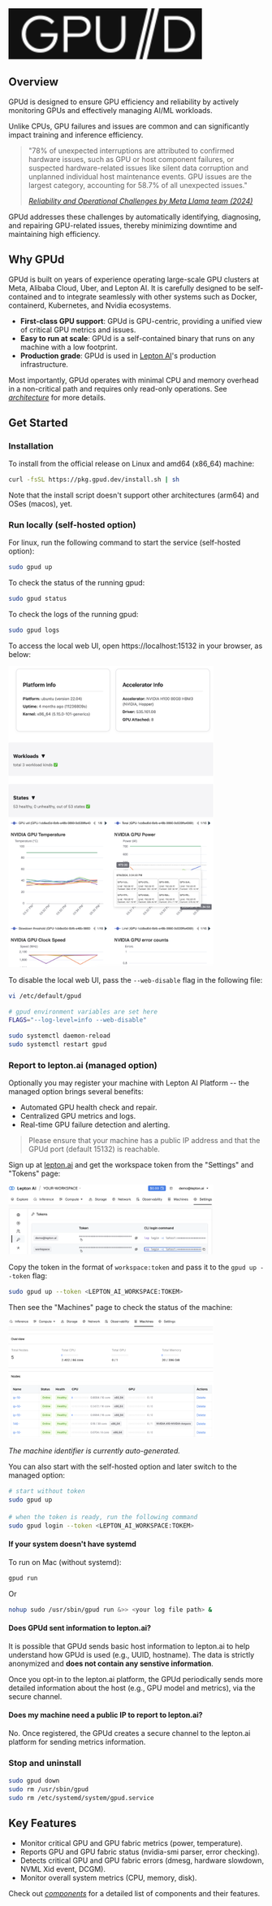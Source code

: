 <img src="./assets/gpud.svg" height="100" alt="GPUd logo">

## Overview

GPUd is designed to ensure GPU efficiency and reliability by actively monitoring GPUs and effectively managing AI/ML workloads.

Unlike CPUs, GPU failures and issues are common and can significantly impact training and inference efficiency.

> "78% of unexpected interruptions are attributed to confirmed hardware issues, such as GPU or host component failures, or suspected hardware-related issues like silent data corruption and unplanned individual host maintenance events. GPU issues are the largest category, accounting for 58.7% of all unexpected issues."
>
> [*Reliability and Operational Challenges by Meta Llama team (2024)*](https://ai.meta.com/research/publications/the-llama-3-herd-of-models/)

GPUd addresses these challenges by automatically identifying, diagnosing, and repairing GPU-related issues, thereby minimizing downtime and maintaining high efficiency.

## Why GPUd

GPUd is built on years of experience operating large-scale GPU clusters at Meta, Alibaba Cloud, Uber, and Lepton AI. It is carefully designed to be self-contained and to integrate seamlessly with other systems such as Docker, containerd, Kubernetes, and Nvidia ecosystems.

- **First-class GPU support**: GPUd is GPU-centric, providing a unified view of critical GPU metrics and issues.
- **Easy to run at scale**: GPUd is a self-contained binary that runs on any machine with a low footprint.
- **Production grade**: GPUd is used in [Lepton AI](https://lepton.ai/)'s production infrastructure.

Most importantly, GPUd operates with minimal CPU and memory overhead in a non-critical path and requires only read-only operations. See [*architecture*](./docs/ARCHITECTURE.md) for more details.

## Get Started

### Installation

To install from the official release on Linux and amd64 (x86_64) machine:

```bash
curl -fsSL https://pkg.gpud.dev/install.sh | sh
```

Note that the install script doesn't support other architectures (arm64) and OSes (macos), yet.

### Run locally (self-hosted option)

For linux, run the following command to start the service (self-hosted option):

```bash
sudo gpud up
```

To check the status of the running gpud:

```bash
sudo gpud status
```

To check the logs of the running gpud:

```bash
sudo gpud logs
```

To access the local web UI, open https://localhost:15132 in your browser, as below:

<img src="./assets/gpud-local-web-ui-1.png" width="80%" alt="GPUd local web UI 1">
<img src="./assets/gpud-local-web-ui-2.png" width="80%" alt="GPUd local web UI 2">

To disable the local web UI, pass the `--web-disable` flag in the following file:

```bash
vi /etc/default/gpud
```

```bash
# gpud environment variables are set here
FLAGS="--log-level=info --web-disable"
```

```bash
sudo systemctl daemon-reload
sudo systemctl restart gpud
```

### Report to lepton.ai (managed option)

Optionally you may register your machine with Lepton AI Platform -- the managed option brings several benefits:

- Automated GPU health check and repair.
- Centralized GPU metrics and logs.
- Real-time GPU failure detection and alerting.

> Please ensure that your machine has a public IP address and that the GPUd port (default 15132) is reachable.

Sign up at [lepton.ai](https://www.lepton.ai/) and get the workspace token from the "Settings" and "Tokens" page:

<img src="./assets/gpud-lepton.ai-machines-settings.png" width="80%" alt="GPUd lepton.ai machines settings">

Copy the token in the format of `workspace:token` and pass it to the `gpud up --token` flag:

```bash
sudo gpud up --token <LEPTON_AI_WORKSPACE:TOKEM>
```

Then see the "Machines" page to check the status of the machine:

<img src="./assets/gpud-lepton.ai-machines-view.png" width="80%" alt="GPUd lepton.ai machines view">

*The machine identifier is currently auto-generated.*

You can also start with the self-hosted option and later switch to the managed option:

```bash
# start without token
sudo gpud up

# when the token is ready, run the following command
sudo gpud login --token <LEPTON_AI_WORKSPACE:TOKEM>
```

#### If your system doesn't have systemd

To run on Mac (without systemd):

```bash
gpud run
```

Or

```bash
nohup sudo /usr/sbin/gpud run &>> <your log file path> &
```

#### Does GPUd sent information to lepton.ai?

It is possible that GPUd sends basic host information to lepton.ai to help understand how GPUd is used (e.g., UUID, hostname). The data is strictly anonymized and **does not contain any senstive information**.

Once you opt-in to the lepton.ai platform, the GPUd periodically sends more detailed information about the host (e.g., GPU model and metrics), via the secure channel.

#### Does my machine need a public IP to report to lepton.ai?

No. Once registered, the GPUd creates a secure channel to the lepton.ai platform for sending metrics information.

### Stop and uninstall

```bash
sudo gpud down
sudo rm /usr/sbin/gpud
sudo rm /etc/systemd/system/gpud.service
```

## Key Features

- Monitor critical GPU and GPU fabric metrics (power, temperature).
- Reports  GPU and GPU fabric status (nvidia-smi parser, error checking).
- Detects critical GPU and GPU fabric errors (dmesg, hardware slowdown, NVML Xid event, DCGM).
- Monitor overall system metrics (CPU, memory, disk).

Check out [*components*](./docs/COMPONENTS.md) for a detailed list of components and their features.
